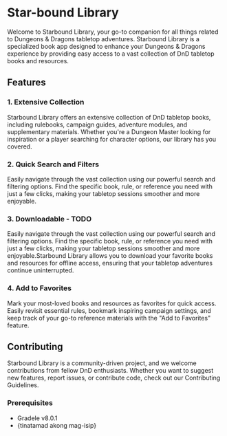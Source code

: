 # Star-bound Library
Welcome to Starbound Library, your go-to companion for all things related to Dungeons & Dragons tabletop adventures. Starbound Library is a specialized book app designed to enhance your Dungeons & Dragons experience by providing easy access to a vast collection of DnD tabletop books and resources.

## Features
### 1. Extensive Collection
Starbound Library offers an extensive collection of DnD tabletop books, including rulebooks, campaign guides, adventure modules, and supplementary materials. Whether you're a Dungeon Master looking for inspiration or a player searching for character options, our library has you covered.

### 2. Quick Search and Filters
Easily navigate through the vast collection using our powerful search and filtering options. Find the specific book, rule, or reference you need with just a few clicks, making your tabletop sessions smoother and more enjoyable.

### 3. Downloadable - TODO
Easily navigate through the vast collection using our powerful search and filtering options. Find the specific book, rule, or reference you need with just a few clicks, making your tabletop sessions smoother and more enjoyable.Starbound Library allows you to download your favorite books and resources for offline access, ensuring that your tabletop adventures continue uninterrupted.

### 4. Add to Favorites
Mark your most-loved books and resources as favorites for quick access. Easily revisit essential rules, bookmark inspiring campaign settings, and keep track of your go-to reference materials with the "Add to Favorites" feature.

## Contributing
Starbound Library is a community-driven project, and we welcome contributions from fellow DnD enthusiasts. Whether you want to suggest new features, report issues, or contribute code, check out our Contributing Guidelines.

### Prerequisites
- Gradele v8.0.1
- {tinatamad akong mag-isip}

